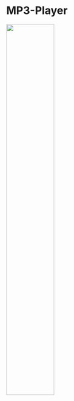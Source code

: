 # MP3-Player
[<img src="https://img.youtube.com/vi/W-WYVrsH0HQ/maxresdefault.jpg" width="50%">](https://www.youtube.com/watch?v=W-WYVrsH0HQ)

